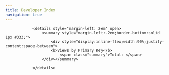 ```yaml
---
title: Developer Index
navigation: true
---
```





				<details style='margin-left: 2em' open>
					<summary style="margin-left:-2em;border-bottom:solid 1px #333;">
						<div style="display:inline-flex;width:90%;justify-content:space-between">
						<b>Views by Primary Key</b>
							<span class="summary">Total: </span>
					</div></summary>
					
				</details>
